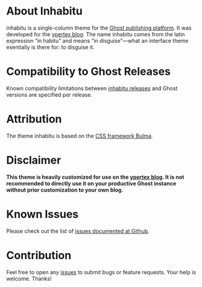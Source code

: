 # About Inhabitu

inhabitu is a single-column theme for the [Ghost publishing platform](https://ghost.org). It was developed for the [ypertex blog](https://blog.ypertex.com). The name inhabitu comes from the latin expression “in habitu” and means “in disguise”—what an interface theme esentially is there for: to disguise it.

# Compatibility to Ghost Releases

Known compatibility limitations between [inhabitu releases](https://github.com/ypertex/inhabitu/releases) and Ghost versions are specified per release.

# Attribution

The theme inhabitu is based on the [CSS framework Bulma](http://bulma.io).

# Disclaimer

**This theme is heavily customized for use on the [ypertex blog](https://blog.ypertex.com). It is not recommended to directly use it on your productive Ghost instance without prior customization to your own blog.**

# Known Issues

Please check out the list of [issues documented at Github](https://github.com/ypertex/inhabitu/issues).

# Contribution

Feel free to open any [issues](https://github.com/ypertex/inhabitu/issues/new) to submit bugs or feature requests. Your help is welcome. Thanks!
